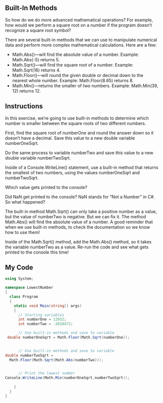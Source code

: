 ## Built-In Methods

So how do we do more advanced mathematical operations? For example, how would we perform a square root on a number if the program doesn’t recognize a square root symbol?

There are several built-in methods that we can use to manipulate numerical data and perform more complex mathematical calculations. Here are a few:

* Math.Abs()—will find the absolute value of a number. Example: Math.Abs(-5) returns 5.
* Math.Sqrt()—will find the square root of a number. Example: Math.Sqrt(16) returns 4.
* Math.Floor()—will round the given double or decimal down to the nearest whole number. Example: Math.Floor(8.65) returns 8.
* Math.Min()—returns the smaller of two numbers. Example: Math.Min(39, 12) returns 12.

## Instructions

In this exercise, we’re going to use built-in methods to determine which number is smaller between the square roots of two different numbers.

First, find the square root of numberOne and round the answer down so it doesn’t have a decimal. Save this value to a new double variable numberOneSqrt.

Do the same process to variable numberTwo and save this value to a new double variable numberTwoSqrt.

Inside of a Console.WriteLine() statement, use a built-in method that returns the smallest of two numbers, using the values numberOneSqrt and numberTwoSqrt.

Which value gets printed to the console?

Did NaN get printed to the console? NaN stands for “Not a Number” in C#. So what happened?

The built-in method Math.Sqrt() can only take a positive number as a value, but the value of numberTwo is negative. But we can fix it. The method Math.Abs() will find the absolute value of a number. A good reminder that when we use built-in methods, to check the documentation so we know how to use them!

Inside of the Math.Sqrt() method, add the Math.Abs() method, so it takes the variable numberTwo as a value. Re-run the code and see what gets printed to the console this time!

## My Code
```c#
using System;

namespace LowestNumber
{
  class Program
  {
    static void Main(string[] args)
    {
      // Starting variables 
      int numberOne = 12932;
      int numberTwo = -2828472;

      // Use built-in methods and save to variable 
 double numberOneSqrt = Math.Floor(Math.Sqrt(numberOne)); 
      

      // Use built-in methods and save to variable 
double numberTwoSqrt =
  Math.Floor(Math.Sqrt(Math.Abs(numberTwo)));
      

      // Print the lowest number
Console.WriteLine(Math.Min(numberOneSqrt,numberTwoSqrt));
      
    }
  }
}
```

